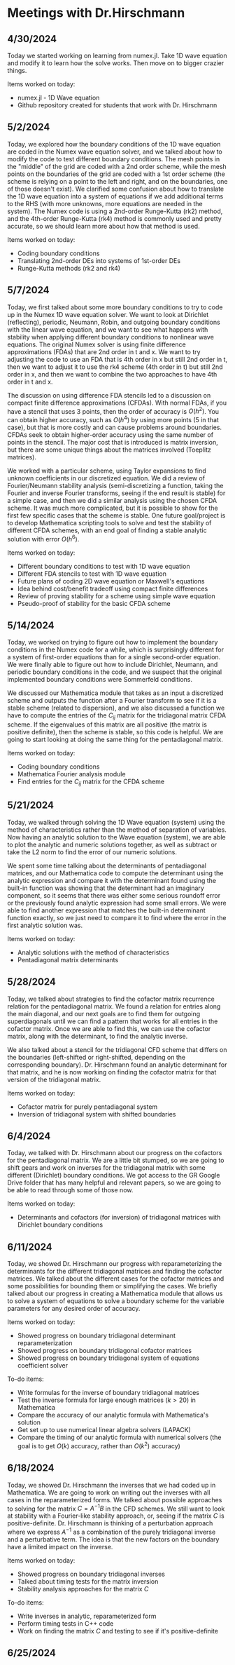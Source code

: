 # Meetings with Dr.Hirschmann

## 4/30/2024
Today we started working on learning from numex.jl. Take 1D wave equation and modify it to learn how the solve works. Then move on to bigger crazier things.

Items worked on today:
 * numex.jl - 1D Wave equation
 * Github repository created for students that work with Dr. Hirschmann


## 5/2/2024
Today, we explored how the boundary conditions of the 1D wave equation are coded in the Numex wave equation solver, and we talked about how to modify the code to test different boundary conditions. The mesh points in the "middle" of the grid are coded with a 2nd order scheme, while the mesh points on the boundaries of the grid are coded with a 1st order scheme (the scheme is relying on a point to the left and right, and on the boundaries, one of those doesn't exist). We clarified some confusion about how to translate the 1D wave equation into a system of equations if we add additional terms to the RHS (with more unknowns, more equations are needed in the system). The Numex code is using a 2nd-order Runge-Kutta (rk2) method, and the 4th-order Runge-Kutta (rk4) method is commonly used and pretty accurate, so we should learn more about how that method is used.

Items worked on today:
 * Coding boundary conditions
 * Translating 2nd-order DEs into systems of 1st-order DEs
 * Runge-Kutta methods (rk2 and rk4)


## 5/7/2024
Today, we first talked about some more boundary conditions to try to code up in the Numex 1D wave equation solver. We want to look at Dirichlet (reflecting), periodic, Neumann, Robin, and outgoing boundary conditions with the linear wave equation, and we want to see what happens with stability when applying different boundary conditions to nonlinear wave equations. The original Numex solver is using finite difference approximations (FDAs) that are 2nd order in t and x. We want to try adjusting the code to use an FDA that is 4th order in x but still 2nd order in t, then we want to adjust it to use the rk4 scheme (4th order in t) but still 2nd order in x, and then we want to combine the two approaches to have 4th order in t and x.

The discussion on using difference FDA stencils led to a discussion on compact finite difference approximations (CFDAs). With normal FDAs, if you have a stencil that uses 3 points, then the order of accuracy is $O(h^2)$. You can obtain higher accuracy, such as $O(h^4)$ by using more points (5 in that case), but that is more costly and can cause problems around boundaries. CFDAs seek to obtain higher-order accuracy using the same number of points in the stencil. The major cost that is introduced is matrix inversion, but there are some unique things about the matrices involved (Toeplitz matrices).

We worked with a particular scheme, using Taylor expansions to find unknown coefficients in our discretized equation. We did a review of Fourier/Neumann stability analysis (semi-discretizing a function, taking the Fourier and inverse Fourier transforms, seeing if the end result is stable) for a simple case, and then we did a similar analysis using the chosen CFDA scheme. It was much more complicated, but it is possible to show for the first few specific cases that the scheme is stable. One future goal/project is to develop Mathematica scripting tools to solve and test the stability of different CFDA schemes, with an end goal of finding a stable analytic solution with error $O(h^6)$.

Items worked on today:
 * Different boundary conditions to test with 1D wave equation
 * Different FDA stencils to test with 1D wave equation
 * Future plans of coding 2D wave equation or Maxwell's equations
 * Idea behind cost/benefit tradeoff using compact finite differences
 * Review of proving stability for a scheme using simple wave equation
 * Pseudo-proof of stability for the basic CFDA scheme


## 5/14/2024
Today, we worked on trying to figure out how to implement the boundary conditions in the Numex code for a while, which is surprisingly different for a system of first-order equations than for a single second-order equation. We were finally able to figure out how to include Dirichlet, Neumann, and periodic boundary conditions in the code, and we suspect that the original implemented boundary conditions were Sommerfeld conditions.

We discussed our Mathematica module that takes as an input a discretized scheme and outputs the function after a Fourier transform to see if it is a stable scheme (related to dispersion), and we also discussed a function we have to compute the entries of the $C_{ij}$ matrix for the tridiagonal matrix CFDA scheme. If the eigenvalues of this matrix are all positive (the matrix is positive definite), then the scheme is stable, so this code is helpful. We are going to start looking at doing the same thing for the pentadiagonal matrix.

Items worked on today:
 * Coding boundary conditions
 * Mathematica Fourier analysis module
 * Find entries for the $C_{ij}$ matrix for the CFDA scheme


## 5/21/2024
Today, we walked through solving the 1D Wave equation (system) using the method of characteristics rather than the method of separation of variables. Now having an analytic solution to the Wave equation (system), we are able to plot the analytic and numeric solutions together, as well as subtract or take the L2 norm to find the error of our numeric solutions.

We spent some time talking about the determinants of pentadiagonal matrices, and our Mathematica code to compute the determinant using the analytic expression and compare it with the determinant found using the built-in function was showing that the determinant had an imaginary component, so it seems that there was either some serious roundoff error or the previously found analytic expression had some small errors. We were able to find another expression that matches the built-in determinant function exactly, so we just need to compare it to find where the error in the first analytic solution was.

Items worked on today:
 * Analytic solutions with the method of characteristics
 * Pentadiagonal matrix determinants


## 5/28/2024
Today, we talked about strategies to find the cofactor matrix recurrence relation for the pentadiagonal matrix. We found a relation for entries along the main diagonal, and our next goals are to find them for outgoing superdiagonals until we can find a pattern that works for all entries in the cofactor matrix. Once we are able to find this, we can use the cofactor matrix, along with the determinant, to find the analytic inverse.

We also talked about a stencil for the tridiagonal CFD scheme that differs on the boundaries (left-shifted or right-shifted, depending on the corresponding boundary). Dr. Hirschmann found an analytic determinant for that matrix, and he is now working on finding the cofactor matrix for that version of the tridiagonal matrix.

Items worked on today:
 * Cofactor matrix for purely pentadiagonal system
 * Inversion of tridiagonal system with shifted boundaries


## 6/4/2024
Today, we talked with Dr. Hirschmann about our progress on the cofactors for the pentadiagonal matrix. We are a little bit stumped, so we are going to shift gears and work on inverses for the tridiagonal matrix with some different (Dirichlet) boundary conditions. We got access to the GR Google Drive folder that has many helpful and relevant papers, so we are going to be able to read through some of those now.

Items worked on today:
 * Determinants and cofactors (for inversion) of tridiagonal matrices with Dirichlet boundary conditions


## 6/11/2024
Today, we showed Dr. Hirschmann our progress with reparameterizing the determinants for the different tridiagonal matrices and finding the cofactor matrices. We talked about the different cases for the cofactor matrices and some possibilities for bounding them or simplifying the cases. We briefly talked about our progress in creating a Mathematica module that allows us to solve a system of equations to solve a boundary scheme for the variable parameters for any desired order of accuracy.

Items worked on today:
 * Showed progress on boundary tridiagonal determinant reparameterization
 * Showed progress on boundary tridiagonal cofactor matrices
 * Showed progress on boundary tridiagonal system of equations coefficient solver

To-do items:
 * Write formulas for the inverse of boundary tridiagonal matrices
 * Test the inverse formula for large enough matrices ($k>20$) in Mathematica
 * Compare the accuracy of our analytic formula with Mathematica's solution
 * Get set up to use numerical linear algebra solvers (LAPACK)
 * Compare the timing of our analytic formula with numerical solvers (the goal is to get $O(k)$ accuracy, rather than $O(k^2)$ accuracy)


## 6/18/2024
Today, we showed Dr. Hirschmann the inverses that we had coded up in Mathematica. We are going to work on writing out the inverses with all cases in the reparameterized forms. We talked about possible approaches to solving for the matrix $C=A^{-1}B$ in the CFD schemes. We still want to look at stability with a Fourier-like stability approach, or, seeing if the matrix $C$ is positive-definite. Dr. Hirschmann is thinking of a perturbation approach where we express $A^{-1}$ as a combination of the purely tridiagonal inverse and a perturbative term. The idea is that the new factors on the boundary have a limited impact on the inverse.

Items worked on today:
 * Showed progress on boundary tridiagonal inverses
 * Talked about timing tests for the matrix inversion
 * Stability analysis approaches for the matrix $C$

To-do items:
 * Write inverses in analytic, reparameterized form
 * Perform timing tests in C++ code
 * Work on finding the matrix $C$ and testing to see if it's positive-definite


## 6/25/2024

